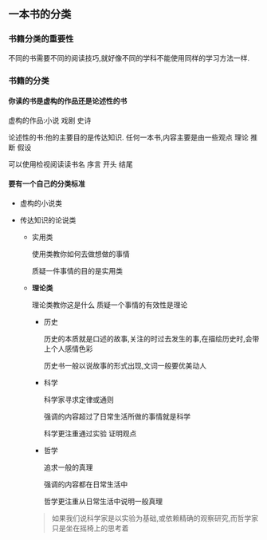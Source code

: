 ## 一本书的分类

### 书籍分类的重要性

不同的书需要不同的阅读技巧,就好像不同的学科不能使用同样的学习方法一样.

### 书籍的分类

#### 你读的书是虚构的作品还是论述性的书

虚构的作品:小说 戏剧 史诗

论述性的书:他的主要目的是传达知识.   任何一本书,内容主要是由一些观点    理论 推断  假设

可以使用检视阅读读书名  序言  开头  结尾

#### 要有一个自己的分类标准

- 虚构的小说类

- 传达知识的论说类

  - 实用类

    使用类教你如何去做想做的事情

    质疑一件事情的目的是实用类

  - **理论类**

    理论类教你这是什么  质疑一个事情的有效性是理论

    - 历史

      历史的本质就是口述的故事,关注的时过去发生的事,在描绘历史时,会带上个人感情色彩

      历史书一般以说故事的形式出现,文词一般要优美动人

    - 科学

      科学家寻求定律或通则

      强调的内容超过了日常生活所做的事情就是科学

      科学更注重通过实验  证明观点

    - 哲学

      追求一般的真理

      强调的内容都在日常生活中

      哲学更注重从日常生活中说明一般真理

    > 如果我们说科学家是以实验为基础,或依赖精确的观察研究,而哲学家只是坐在摇椅上的思考着


